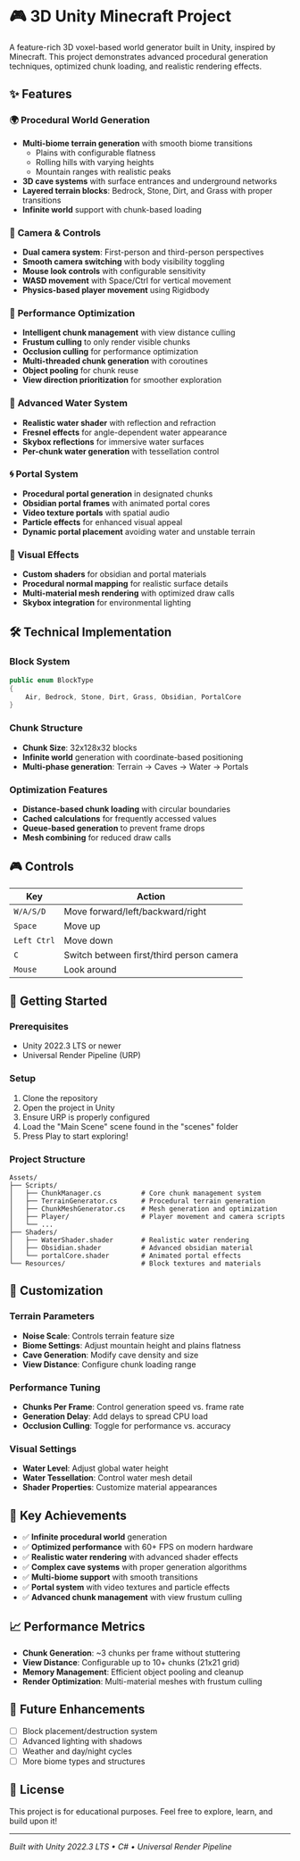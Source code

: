 # 🎮 3D Unity Minecraft Project

A feature-rich 3D voxel-based world generator built in Unity, inspired by Minecraft. This project demonstrates advanced procedural generation techniques, optimized chunk loading, and realistic rendering effects.

## ✨ Features

### 🌍 **Procedural World Generation**
- **Multi-biome terrain generation** with smooth biome transitions
  - Plains with configurable flatness
  - Rolling hills with varying heights  
  - Mountain ranges with realistic peaks
- **3D cave systems** with surface entrances and underground networks
- **Layered terrain blocks**: Bedrock, Stone, Dirt, and Grass with proper transitions
- **Infinite world** support with chunk-based loading

### 🎥 **Camera & Controls**
- **Dual camera system**: First-person and third-person perspectives
- **Smooth camera switching** with body visibility toggling
- **Mouse look controls** with configurable sensitivity
- **WASD movement** with Space/Ctrl for vertical movement
- **Physics-based player movement** using Rigidbody

### 🚀 **Performance Optimization**
- **Intelligent chunk management** with view distance culling
- **Frustum culling** to only render visible chunks
- **Occlusion culling** for performance optimization
- **Multi-threaded chunk generation** with coroutines
- **Object pooling** for chunk reuse
- **View direction prioritization** for smoother exploration

### 🌊 **Advanced Water System**
- **Realistic water shader** with reflection and refraction
- **Fresnel effects** for angle-dependent water appearance
- **Skybox reflections** for immersive water surfaces
- **Per-chunk water generation** with tessellation control

### 🌀 **Portal System**
- **Procedural portal generation** in designated chunks
- **Obsidian portal frames** with animated portal cores
- **Video texture portals** with spatial audio
- **Particle effects** for enhanced visual appeal
- **Dynamic portal placement** avoiding water and unstable terrain

### 🎨 **Visual Effects**
- **Custom shaders** for obsidian and portal materials
- **Procedural normal mapping** for realistic surface details
- **Multi-material mesh rendering** with optimized draw calls
- **Skybox integration** for environmental lighting

## 🛠️ Technical Implementation

### **Block System**
```csharp
public enum BlockType
{
    Air, Bedrock, Stone, Dirt, Grass, Obsidian, PortalCore
}
```

### **Chunk Structure**
- **Chunk Size**: 32x128x32 blocks
- **Infinite world** generation with coordinate-based positioning
- **Multi-phase generation**: Terrain → Caves → Water → Portals

### **Optimization Features**
- **Distance-based chunk loading** with circular boundaries
- **Cached calculations** for frequently accessed values
- **Queue-based generation** to prevent frame drops
- **Mesh combining** for reduced draw calls

## 🎮 Controls

| Key | Action |
|-----|--------|
| `W/A/S/D` | Move forward/left/backward/right |
| `Space` | Move up |
| `Left Ctrl` | Move down |
| `C` | Switch between first/third person camera |
| `Mouse` | Look around |

## 🚀 Getting Started

### **Prerequisites**
- Unity 2022.3 LTS or newer
- Universal Render Pipeline (URP)

### **Setup**
1. Clone the repository
2. Open the project in Unity
3. Ensure URP is properly configured
4. Load the "Main Scene" scene found in the "scenes" folder
5. Press Play to start exploring!

### **Project Structure**
```
Assets/
├── Scripts/
│   ├── ChunkManager.cs          # Core chunk management system
│   ├── TerrainGenerator.cs      # Procedural terrain generation
│   ├── ChunkMeshGenerator.cs    # Mesh generation and optimization
│   ├── Player/                  # Player movement and camera scripts
│   └── ...
├── Shaders/
│   ├── WaterShader.shader       # Realistic water rendering
│   ├── Obsidian.shader          # Advanced obsidian material
│   └── portalCore.shader        # Animated portal effects
└── Resources/                   # Block textures and materials
```

## 🔧 Customization

### **Terrain Parameters**
- **Noise Scale**: Controls terrain feature size
- **Biome Settings**: Adjust mountain height and plains flatness  
- **Cave Generation**: Modify cave density and size
- **View Distance**: Configure chunk loading range

### **Performance Tuning**
- **Chunks Per Frame**: Control generation speed vs. frame rate
- **Generation Delay**: Add delays to spread CPU load
- **Occlusion Culling**: Toggle for performance vs. accuracy

### **Visual Settings**
- **Water Level**: Adjust global water height
- **Water Tessellation**: Control water mesh detail
- **Shader Properties**: Customize material appearances

## 🎯 Key Achievements

- ✅ **Infinite procedural world** generation
- ✅ **Optimized performance** with 60+ FPS on modern hardware
- ✅ **Realistic water rendering** with advanced shader effects
- ✅ **Complex cave systems** with proper generation algorithms
- ✅ **Multi-biome support** with smooth transitions
- ✅ **Portal system** with video textures and particle effects
- ✅ **Advanced chunk management** with view frustum culling

## 📈 Performance Metrics

- **Chunk Generation**: ~3 chunks per frame without stuttering
- **View Distance**: Configurable up to 10+ chunks (21x21 grid)
- **Memory Management**: Efficient object pooling and cleanup
- **Render Optimization**: Multi-material meshes with frustum culling

## 🔮 Future Enhancements

- [ ] Block placement/destruction system
- [ ] Advanced lighting with shadows
- [ ] Weather and day/night cycles
- [ ] More biome types and structures

## 📝 License

This project is for educational purposes. Feel free to explore, learn, and build upon it!

---

*Built with Unity 2022.3 LTS • C# • Universal Render Pipeline*

